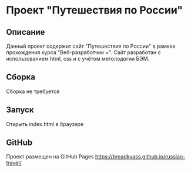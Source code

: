 # Проект "Путешествия по России"
## Описание
Данный проект содержит сайт "Путешествия по России" в рамках прохождения курса "Веб-разработчик +". Сайт разработан с использованием html, css и с учётом метолодогии БЭМ.

## Сборка
Сборка не требуется

## Запуск
Открыть index.html в браузере

## GitHub
Проект размещен на GitHub Pages https://breadkvass.github.io/russian-travel/